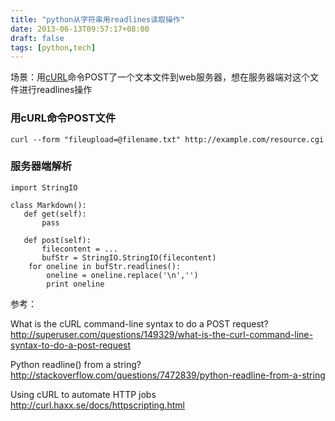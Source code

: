 ```yaml
---
title: "python从字符串用readlines读取操作"
date: 2013-06-13T09:57:17+08:00
draft: false
tags: [python,tech]
---
```


场景：用[cURL](http://curl.haxx.se/)命令POST了一个文本文件到web服务器，想在服务器端对这个文件进行readlines操作

<!--more-->

### 用cURL命令POST文件

```
curl --form "fileupload=@filename.txt" http://example.com/resource.cgi
```

### 服务器端解析

```
import StringIO

class Markdown():
   def get(self):
       pass

   def post(self):
       filecontent = ...
       bufStr = StringIO.StringIO(filecontent)
	for oneline in bufStr.readlines():
		oneline = oneline.replace('\n','')
		print oneline

```

参考：

What is the cURL command-line syntax to do a POST request? <http://superuser.com/questions/149329/what-is-the-curl-command-line-syntax-to-do-a-post-request>

Python readline() from a string? <http://stackoverflow.com/questions/7472839/python-readline-from-a-string>

Using cURL to automate HTTP jobs <http://curl.haxx.se/docs/httpscripting.html>
